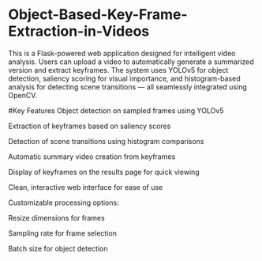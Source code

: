 # Object-Based-Key-Frame-Extraction-in-Videos

This is a Flask-powered web application designed for intelligent video analysis. Users can upload a video to automatically generate a summarized version and extract keyframes. The system uses YOLOv5 for object detection, saliency scoring for visual importance, and histogram-based analysis for detecting scene transitions — all seamlessly integrated using OpenCV.

#Key Features
Object detection on sampled frames using YOLOv5

Extraction of keyframes based on saliency scores

Detection of scene transitions using histogram comparisons

Automatic summary video creation from keyframes

Display of keyframes on the results page for quick viewing

Clean, interactive web interface for ease of use

Customizable processing options:

Resize dimensions for frames

Sampling rate for frame selection

Batch size for object detection
